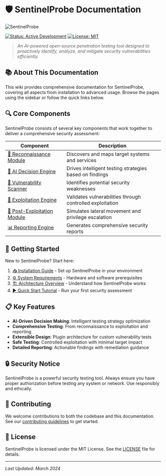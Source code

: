 # 🛡️ SentinelProbe Documentation

![SentinelProbe](assets/images/logo.png)

[![Status: Active Development](https://img.shields.io/badge/Status-Active%20Development-brightgreen)](https://github.com/viraj2252/SentinelProbe)
[![License: MIT](https://img.shields.io/badge/License-MIT-blue.svg)](https://github.com/viraj2252/SentinelProbe/blob/main/LICENSE)

> *An AI-powered open-source penetration testing tool designed to proactively identify, analyze, and mitigate security vulnerabilities efficiently.*

## 📚 About This Documentation

This wiki provides comprehensive documentation for SentinelProbe, covering all aspects from installation to advanced usage. Browse the pages using the sidebar or follow the quick links below.

## 🔍 Core Components

SentinelProbe consists of several key components that work together to deliver a comprehensive security assessment:

| Component | Description |
|-----------|-------------|
| [🔬 Reconnaissance Module](reconnaissance) | Discovers and maps target systems and services |
| [🧠 AI Decision Engine](ai-decision-engine) | Drives intelligent testing strategies based on findings |
| [🔎 Vulnerability Scanner](vulnerability-scanner) | Identifies potential security weaknesses |
| [🔨 Exploitation Engine](exploitation-engine) | Validates vulnerabilities through controlled exploitation |
| [🔄 Post-Exploitation Module](post-exploitation) | Simulates lateral movement and privilege escalation |
| [📊 Reporting Engine](reporting-engine) | Generates comprehensive security reports |

## 🚀 Getting Started

New to SentinelProbe? Start here:

1. [📥 Installation Guide](installation) - Set up SentinelProbe in your environment
2. [⚙️ System Requirements](system-requirements) - Hardware and software prerequisites
3. [🏗️ Architecture Overview](architecture-overview) - Understand how SentinelProbe works
4. [▶️ Quick Start Tutorial](quick-start) - Run your first security assessment

## 📋 Key Features

- **AI-Driven Decision Making**: Intelligent testing strategy optimization
- **Comprehensive Testing**: From reconnaissance to exploitation and reporting
- **Extensible Design**: Plugin architecture for custom vulnerability tests
- **Safe Testing**: Controlled exploitation with minimal target impact
- **Detailed Reporting**: Actionable findings with remediation guidance

## 🔒 Security Notice

SentinelProbe is a powerful security testing tool. Always ensure you have proper authorization before testing any system or network. Use responsibly and ethically.

## 🤝 Contributing

We welcome contributions to both the codebase and this documentation. See our [contributing guidelines](https://github.com/viraj2252/SentinelProbe/blob/main/CONTRIBUTING.md) to get started.

## 📜 License

SentinelProbe is licensed under the MIT License. See the [LICENSE](https://github.com/viraj2252/SentinelProbe/blob/main/LICENSE) file for details.

---

*Last Updated: March 2024*
